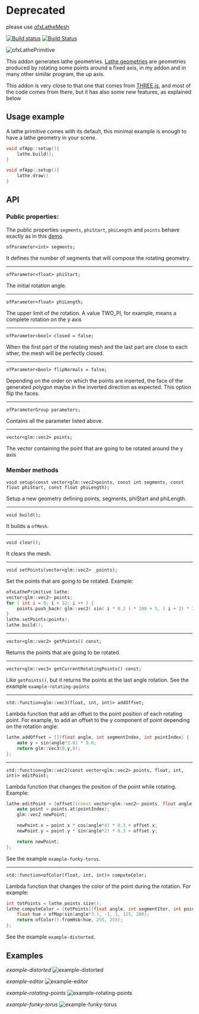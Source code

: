 # Deprecated

please use [ofxLatheMesh](https://github.com/edap/ofxLatheMesh)

[![Build status](https://ci.appveyor.com/api/projects/status/hwecbliusfhxd5nf?svg=true)](https://ci.appveyor.com/project/edap/ofxlatheprimitive)
[![Build Status](https://travis-ci.org/edap/ofxLathePrimitive.svg?branch=master)](https://travis-ci.org/edap/ofxLathePrimitive)

![ofxLathePrimitive](img/ofxLathePrimitive.jpg)

This addon generates lathe geometries. [Lathe geometries](https://en.wikipedia.org/wiki/Lathe_(graphics)) are geometries produced by rotating some points around a fixed axis, in my addon and in many other similar program, the up axis.

This addon is very close to that one that comes from [THREE.js](https://threejs.org/docs/#api/en/geometries/LatheGeometry), and most of the code comes from there, but it has also some new features, as explained below


## Usage example

A lathe primitive comes with its default, this minimal example is enough to have a lathe geometry in your scene.

```cpp
void ofApp::setup(){
    lathe.build();
}

void ofApp::setup(){
    lathe.draw()
}
```

## API

### Public properties:

The public properties `segments`, `phiStart`, `phiLength` and `points` behave exactly as in this [demo](https://threejs.org/docs/#api/en/geometries/LatheGeometry).

```
ofParameter<int> segments;
```

It defines the number of segments that will compose the rotating geometry.

---
```
ofParameter<float> phiStart;
```

The initial rotation angle.


---
```
ofParameter<float> phiLength;
```

The upper limit of the rotation. A value TWO_PI, for example, means a complete rotation on the y axis


---
```
ofParameter<bool> closed = false;
```

When the first part of the rotating mesh and the last part are close to each other, the mesh will be perfectly closed.


---
```
ofParameter<bool> flipNormals = false;
```

Depending on the order on which the points are inserted, the face of the generated polygon maybe in the inverted direction as expected. This option flip the faces.


---
```
ofParameterGroup parameters;
```

Contains all the parameter listed above.


---
```
vector<glm::vec2> points;
```

The vector containing the point that are going to be rotated around the y axis


### Member methods


```
void setup(const vector<glm::vec2>points, const int segments, const float phiStart, const float phiLength);
```

Setup a new geometry defining points, segments, phiStart and phiLength.


---
```
void build();
```

It builds a `ofMesh`.


---
```
void clear();
```

It clears the mesh.


---
```
void setPoints(vector<glm::vec2> _points);
```

Set the points that are going to be rotated. Example:


```cpp
ofxLathePrimitive lathe;
vector<glm::vec2> points;
for ( int i = 0; i < 12; i ++ ) {
    points.push_back( glm::vec2( sin( i * 0.2 ) * 100 + 5, ( i + 2) * 20 ) );
}
lathe.setPoints(points);
lathe.build();
```


---
```
vector<glm::vec2> getPoints() const;
```

Returns the points that are going to be rotated.


---
```
vector<glm::vec3> getCurrentRotatingPoints() const;
```

Like `getPoints()`, but it returns the points at the last angle rotation. See the example `example-rotating-points`


---
```
std::function<glm::vec3(float, int, int)> addOffset;
```

Lambda function that add an offset to the point position of each rotating point. For example, to add an offset to the y component of point depending on the rotation angle:

```cpp
lathe.addOffset = [](float angle, int segmentIndex, int pointIndex) {
    auto y = sin(angle*3.0) * 9.0;
    return glm::vec3(0,y,0);
};
```


---
```
std::function<glm::vec2(const vector<glm::vec2> points, float, int, int)> editPoint;
```

Lambda function that changes the position of the point while rotating. Example:

```cpp
lathe.editPoint = [offset](const vector<glm::vec2> points, float angle, int segIndex, int pointIndex){
    auto point = points.at(pointIndex);
    glm::vec2 newPoint;

    newPoint.x = point.x * cos(angle*4) * 0.3 + offset.x;
    newPoint.y = point.y * sin(angle*2) * 0.3 + offset.y;

    return newPoint;
};
```

See the example `example-funky-torus`.


---
```
std::function<ofColor(float, int, int)> computeColor;
```

Lambda function that changes the color of the point during the rotation. For example:

```cpp
int totPoints = lathe.points.size();
lathe.computeColor = [totPoints](float angle, int segmentIter, int pointIter) {
    float hue = ofMap(sin(angle*3.), -1, 1, 125, 200);
    return ofColor().fromHsb(hue, 255, 255);
};
```

See the example `example-distorted`.


## Examples

*example-distorted*
![example-distorted](img/example-distorted.jpg)

*example-editor*
![example-editor](img/example-editor.jpg)

*example-rotating-points*
![example-rotating-points](img/example-rotating-points.jpg)

*example-funky-torus*
![example-funky-torus](img/example-funky-torus.jpg)
